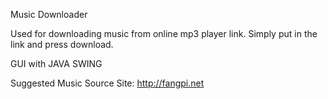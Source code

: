 Music Downloader

Used for downloading music from online mp3 player link. Simply put in the link and press download. 

GUI with JAVA SWING 

Suggested Music Source Site: http://fangpi.net

